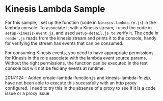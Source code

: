 # Kinesis Lambda Sample

For this sample, I set up the function (code in `kinesis-lambda-fn.js`) in the
lambda console. To associate it with a Kinesis stream, I used the code in
`setup-kinesis-event.js`, and used `setup-detail.js to` verify it. The code
in `reader.js` reads from the kinesis stream and prints it to the console,
handy for verifying the stream has events that can be consumed.

For consuming Kinesis events, you need to have appropriate permissions for
Kinesis in the role associate with the lambda event source params. Without
the right permissions, the function can be executed in the test console but will
not be fed any events at runtime.

20141124 - Added create-lambda-function.js and kinesis-lambda-fn.zip, have not been able to execute this sucessfully with an http proxy configured. I need to try this in the absense of a proxy to see if it is a code issue or a proxy issue.
